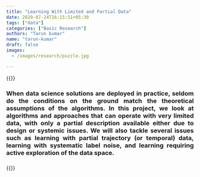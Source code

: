 ```yaml
---
title: "Learning With Limited and Partial Data"
date: 2020-07-24T16:15:51+05:30
tags: ["data"]
categories: ["Basic Research"]
authors: "Tarun kumar"
name: "tarun-kumar"
draft: false
images:
  - /images/research/puzzle.jpg

---
```


{{<rawhtml>}} 
<div align="justify">
<h3>
	When data science solutions are deployed in practice, seldom do the conditions on the ground match the theoretical assumptions of the algorithms. In this project, we look at algorithms and approaches that can operate with very limited data, with only a partial description available either due to design or systemic issues. We will also tackle several issues such as learning with partial trajectory (or temporal) data, learning with systematic label noise, and learning requiring active exploration of the data space.
<h3>
</div>
{{</rawhtml>}}


